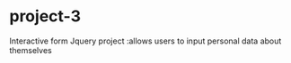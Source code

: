 # project-3
 Interactive form Jquery project 
 :allows users to input personal data about themselves
